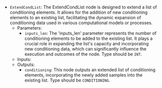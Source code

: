 - `ExtendCondList`: The ExtendCondList node is designed to extend a list of conditioning elements. It allows for the addition of new conditioning elements to an existing list, facilitating the dynamic expansion of conditioning data used in various computational models or processes.
    - Parameters:
        - `inputs_len`: The 'inputs_len' parameter represents the number of conditioning elements to be added to the existing list. It plays a crucial role in expanding the list's capacity and incorporating new conditioning data, which can significantly influence the execution and outcomes of the node. Type should be `INT`.
    - Inputs:
    - Outputs:
        - `conditioning`: This node outputs an extended list of conditioning elements, incorporating the newly added samples into the existing list. Type should be `CONDITIONING`.
